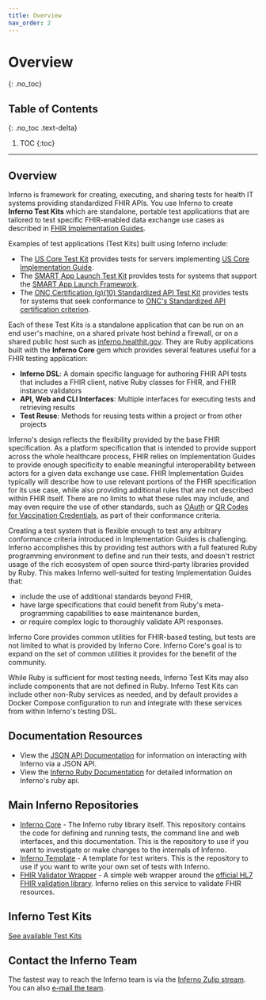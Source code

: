 ```yaml
---
title: Overview
nav_order: 2
---
```

# Overview
{: .no_toc}

## Table of Contents
{: .no_toc .text-delta}

1. TOC 
{:toc}
---
## Overview
Inferno is framework for creating, executing, and sharing tests for health IT
systems providing standardized FHIR APIs.  You use Inferno to create
**Inferno Test Kits** which are standalone, portable test applications that
are tailored to test specific FHIR-enabled data exchange use cases as described
in [FHIR Implementation Guides](http://fhir.org/guides/registry/).

Examples of test applications (Test Kits) built using Inferno include:
* The [US Core Test Kit](https://github.com/inferno-framework/us-core-test-kit)
  provides tests for servers implementing [US Core Implementation
  Guide](http://hl7.org/fhir/us/core/).
* The [SMART App Launch Test Kit](https://github.com/inferno-framework/smart-app-launch-test-kit)
  provides tests for systems that support the
  [SMART App Launch Framework](http://hl7.org/fhir/smart-app-launch/index.html).
* The [ONC Certification (g)(10) Standardized API Test Kit](https://github.com/onc-healthit/onc-certification-g10-test-kit)
  provides tests for systems that seek conformance to
  [ONC's Standardized API certification criterion](https://www.healthit.gov/test-method/standardized-api-patient-and-population-services).

Each of these Test Kits is a standalone application that can be run on an end
user's machine, on a shared private host behind a firewall, or on a shared
public host such as [inferno.healthit.gov](https://inferno.healthit.gov/suites).
They are Ruby applications built with the **Inferno Core** gem which provides
several features useful for a FHIR testing application:

* **Inferno DSL**: A domain specific language for authoring FHIR API tests that
  includes a FHIR client, native Ruby classes for FHIR, and FHIR instance validators
* **API, Web and CLI Interfaces**: Multiple interfaces for executing tests and
  retrieving results
* **Test Reuse**: Methods for reusing tests within a project or from other projects

Inferno's design reflects the flexibility provided by the base FHIR
specification.  As a platform specification that is intended to provide support
across the whole healthcare process, FHIR relies on Implementation Guides to
provide enough specificity to enable meaningful interoperability between actors
for a given data exchange use case.  FHIR Implementation Guides typically will
describe how to use relevant portions of the FHIR specification for
its use case, while also providing additional rules that are not described
within FHIR itself.  There are no limits to what these rules may include, and
may even require the use of other standards, such as
[OAuth](https://www.hl7.org/fhir/smart-app-launch/) or [QR Codes for Vaccination
Credentials](https://build.fhir.org/ig/HL7/fhir-shc-vaccination-ig/), as part of
their conformance criteria.

Creating a test system that is flexible enough to test any arbitrary
conformance criteria introduced in Implementation Guides is challenging.
Inferno accomplishes this by providing test authors with a full featured
Ruby programming environment to define and run their tests, and doesn't restrict
usage of the rich ecosystem of open source third-party libraries provided by Ruby.
This makes Inferno well-suited for testing Implementation Guides 
that:

* include the use of additional standards beyond FHIR,
* have large specifications that could benefit from Ruby's meta-programming
  capabilities to ease maintenance burden,
* or require complex logic to thoroughly validate API responses.

Inferno Core provides common utilities for FHIR-based testing, but tests are not
limited to what is provided by Inferno Core.  Inferno Core's goal is to expand on
the set of common utilities it provides for the benefit of the community.

While Ruby is sufficient for most testing needs, Inferno Test Kits may also
include components that are not defined in Ruby.  Inferno Test Kits can include
other non-Ruby services as needed, and by default provides a Docker Compose
configuration to run and integrate with these services from within Inferno's
testing DSL.

## Documentation Resources
- View the [JSON API Documentation](/inferno-core/api-docs) for information on
  interacting with Inferno via a JSON API.
- View the [Inferno Ruby Documentation](/inferno-core/docs) for detailed
  information on Inferno's ruby api.

## Main Inferno Repositories
- [Inferno Core](https://github.com/inferno-framework/inferno-core) - The
  Inferno ruby library itself. This repository contains the code for defining
  and running tests, the command line and web interfaces, and this
  documentation. This is the repository to use if you want to investigate or
  make changes to the internals of Inferno.
- [Inferno Template](https://github.com/inferno-framework/inferno-template) - A
  template for test writers. This is the repository to use if you want to write
  your own set of tests with Inferno.
- [FHIR Validator
  Wrapper](https://github.com/inferno-framework/fhir-validator-wrapper) - A
  simple web wrapper around the [official HL7 FHIR validation
  library](https://github.com/hapifhir/org.hl7.fhir.core/tree/master/org.hl7.fhir.validation).
  Inferno relies on this service to validate FHIR resources.

## Inferno Test Kits
[See available Test Kits](/inferno-core/available-test-kits)

## Contact the Inferno Team
The fastest way to reach the Inferno team is via the [Inferno Zulip
stream](https://chat.fhir.org/#narrow/stream/179308-inferno). You can also
[e-mail the team](mailto:inferno@groups.mitre.org).
